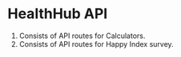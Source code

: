 # HealthHub API

1. Consists of API routes for Calculators.
2. Consists of API routes for Happy Index survey.
